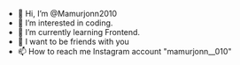 - 👋 Hi, I’m @Mamurjonn2010
- 👀 I’m interested in coding.
- 🌱 I’m currently learning Frontend.
- 💞️ I want to be friends with you
- 📫 How to reach me Instagram account "mamurjonn__010"

